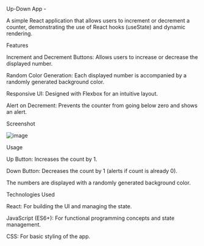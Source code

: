 Up-Down App - 

A simple React application that allows users to increment or decrement a counter, demonstrating the use of React hooks (useState) and dynamic rendering.

Features

Increment and Decrement Buttons: Allows users to increase or decrease the displayed number.

Random Color Generation: Each displayed number is accompanied by a randomly generated background color.

Responsive UI: Designed with Flexbox for an intuitive layout.

Alert on Decrement: Prevents the counter from going below zero and shows an alert.

Screenshot

![image](https://github.com/user-attachments/assets/ca5a2a6d-8f77-4ea7-b2b2-4d7fb655c8cc)

Usage

Up Button: Increases the count by 1.

Down Button: Decreases the count by 1 (alerts if count is already 0).

The numbers are displayed with a randomly generated background color.

Technologies Used

React: For building the UI and managing the state.

JavaScript (ES6+): For functional programming concepts and state management.

CSS: For basic styling of the app.

